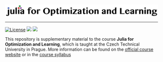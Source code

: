 <p align="center">
 <img src="https://raw.githubusercontent.com/JuliaTeachingCTU/JuliaCTUGraphics/main/logo/Julia-for-Optimization-and-Learning.svg" alt="Course logo"/>
</p>

---

[![License](https://img.shields.io/badge/License-MIT-blue.svg)](https://github.com/VaclavMacha/JuliaCourse/blob/master/LICENSE)
[![](https://img.shields.io/badge/docs-stable-blue.svg)](https://VaclavMacha.github.io/JuliaCourse/stable)
[![](https://img.shields.io/badge/docs-dev-blue.svg)](https://VaclavMacha.github.io/JuliaCourse/dev)


This repository is supplementary material to the course **Julia for Optimization and Learning**, which is taught at the Czech Technical University in Prague. More information can be found on the [official course website](https://VaclavMacha.github.io/JuliaCourse/stable) or in the [course syllabus](http://bilakniha.cvut.cz/en/predmet6606806.html)
